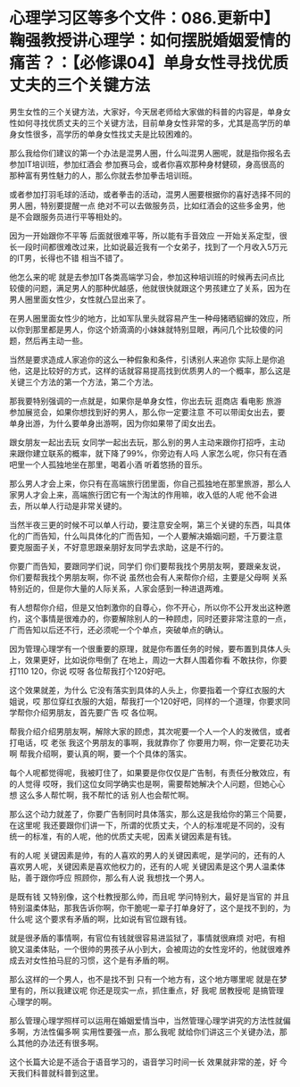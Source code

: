 # 心理学习区等多个文件：086.更新中】鞠强教授讲心理学：如何摆脱婚姻爱情的痛苦？：【必修课04】单身女性寻找优质丈夫的三个关键方法

男生女性的三个关键方法，大家好，今天居老师给大家做的科普的内容是，单身女性如何寻找优质丈夫的三个关键方法，目前单身女性非常的多，尤其是高学历的单身女性很多，高学历的单身女性找丈夫是比较困难的。

那么我给你们建议的第一个办法是混男人圈，什么叫混男人圈呢，就是指你报名去参加IT培训班，参加红酒会 参加赛马会，或者你喜欢那种身材健硕，身高很高的那种富有男性魅力的人，那么你就去参加拳击培训班。

或者参加打羽毛球的活动，或者拳击的活动，混男人圈要根据你的喜好选择不同的男人圈，特别要提醒一点 绝对不可以去做服务员，比如红酒会的这些多金男，他是不会跟服务员进行平等相处的。

因为一开始跟你不平等 后面就很难平等，所以能有手音效应 一开始关系定型，很长一段时间都很难改过来，比如说最近我有一个女弟子，找到了一个月收入5万元的IT男，长得也不错 相当不错了。

他怎么来的呢 就是去参加IT各类高端学习会，参加这种培训班的时候再去问点比较傻的问题，满足男人的那种优越感，他就很快就跟这个男孩建立了关系，因为在男人圈里面女性少，女性就凸显出来了。

在男人圈里面女性少的地方，比如军队里头就容易产生一种母猪晒貂蝉的效应，所以你到那里都是男人，你这个娇滴滴的小妹妹就特别显眼，再问几个比较傻的问题，然后再主动一些。

当然是要求造成人家追你的这么一种假象和条件，引诱别人来追你 实际上是你追他，这是比较好的方式，这样的话就容易提高找到优质男人的一个概率，那么这是关键三个方法的第一个方法，第二个方法。

那我要特别强调的一点就是，如果你是单身女性，你出去玩 逛商店 看电影 旅游 参加展览会，如果你想找到好的男人，那么你一定要注意 不可以带闺女出去，要单身出游，为什么要单身出游啊，因为你如果带了闺女出去。

跟女朋友一起出去玩 女同学一起出去玩，那么别的男人主动来跟你打招呼，主动来跟你建立联系的概率，就下降了99%，你旁边有人吗 人家怎么呢，你只有在酒吧里一个人孤独地坐在那里，喝着小酒 听着悠扬的音乐。

那么男人才会上来，你只有在高端旅行团里面，你自己孤独地在那里旅游，那么人家男人才会上来，高端旅行团它有一个淘汰的作用嘛，收入低的人呢 他不会进去，所以单人行动是非常关键的。

当然半夜三更的时候不可以单人行动，要注意安全啊，第三个关键的东西，叫具体化的广而告知，什么叫具体化的广而告知，一个人要解决婚姻问题，千万要注意 要克服面子关，不好意思跟亲朋好友同学去求助，这是不行的。

你要广而告知，要跟同学们说，同学们 你们要帮我找个男朋友啊，要跟亲友说，你们要帮我找个男朋友啊，你不说 虽然也会有人来帮你介绍，主要是父母啊 关系特别近的，但是你大量的人际关系，人家会感到一种进退两难。

有人想帮你介绍，但是又怕刺激你的自尊心，你不开心，所以你不公开发出这种邀约，这个事情是很难办的，你要解除别人的一种顾虑，同时还要非常注意的一点，广而告知以后还不行，还必须呢一个个单点，突破单点的确认。

因为管理心理学有一个很重要的原理，就是你布置任务的时候，要布置到具体人头上，效果更好，比如说你甩倒了 在地上，周边一大群人围着你看 不敢扶你，你要打110 120，你说 哎呀 各位帮我打个120好吧。

这个效果就差，为什么 它没有落实到具体的人头上，你要指着一个穿红衣服的大姐说，哎 那位穿红衣服的大姐，帮我打一个120好吧，同样的一个道理，你要求同学帮你介绍男朋友，首先要广告 哎 各位啊。

帮我介绍介绍男朋友啊，解除大家的顾虑，其次呢要一个人一个人的发微信，或者打电话，哎 老张 我这个男朋友的事啊，我就靠你了 你要用力啊，你一定要花功夫啊 帮我介绍啊，要认真的啊，要一个个具体的落实。

每个人呢都觉得呢，我被盯住了，如果要是你仅仅是广告制，有责任分散效应，有的人觉得 哎呀，我们这位女同学确实也是啊，需要帮她解决个人问题，但她心心想 这么多人帮忙啊，我不帮忙的话 别人也会帮忙啊。

那么这个动力就差了，你要广告制同时具体落实，那么这是我给你的第三个简要，在这里呢 我还要跟你们讲一下，所谓的优质丈夫，个人的标准呢是不同的，没有统一的标准，有的人呢，他的优质丈夫呢，因素关键因素是有钱。

有的人呢 关键因素是帅，有的人喜欢的男人的关键因素呢，是学问的，还有的人喜欢男人呢，关键因素是喜欢他权力的，还有的人呢 关键因素是这个男人温柔体贴，善于跟你呼应 照顾你，那么有人说 我想找一个男人。

是既有钱 又特别像，这个杜教授那么帅，而且呢 学问特别大，最好是当官的 并且特别温柔体贴，那我告诉你啊，你干脆呢一辈子打单身好了，这个是找不到的，为什么呢 这个要求有矛盾的啊，比如说有官位跟有钱。

就是很矛盾的事情啊，有官位有钱就很容易进监狱了，事情就很麻烦 对吧，有相貌又温柔体贴，一个很帅的男孩子从小到大，会被周边的女性宠坏的，他就很难养成去对女性拍马屁的习惯，这个是有矛盾的啊。

那么这样的一个男人，也不是找不到 只有一个地方有，这个地方哪里呢 就是在梦里有的，所以我建议呢 你还是现实一点，抓住重点，好 我呢 居教授呢 是搞管理心理学的啊。

那么管理心理学照样可以运用在婚姻爱情当中，当然管理心理学讲究的方法性就偏多啊，方法性偏多啊 实用性要强一点，那么我呢 就给你们讲这三个关键办法，那么其他的办法还有很多啊。

这个长篇大论是不适合于语音学习的，语音学习时间一长 效果就非常的差，好 今天我们科普就科普到这里。